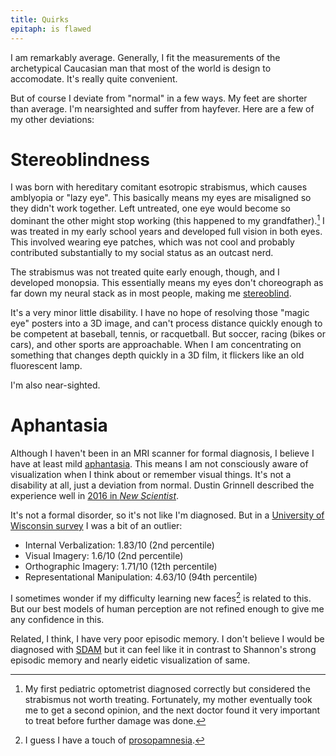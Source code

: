 ```yaml
---
title: Quirks
epitaph: is flawed
---
```


I am remarkably average. Generally, I fit the measurements of the archetypical Caucasian man that most of the world is design to accomodate. It's really quite convenient.

But of course I deviate from "normal" in a few ways. My feet are shorter than average. I'm nearsighted and suffer from hayfever. Here are a few of my other deviations:

# Stereoblindness

I was born with hereditary comitant esotropic strabismus, which causes amblyopia or "lazy eye". This basically means my eyes are misaligned so they didn't work together. Left untreated, one eye would become so dominant the other might stop working (this happened to my grandfather).[^lazy] I was treated in my early school years and developed full vision in both eyes. This involved wearing eye patches, which was not cool and probably contributed substantially to my social status as an outcast nerd.

[^lazy]: My first pediatric optometrist diagnosed correctly but considered the strabismus not worth treating. Fortunately, my mother eventually took me to get a second opinion, and the next doctor found it very important to treat before further damage was done.

The strabismus was not treated quite early enough, though, and I developed monopsia. This essentially means my eyes don't choreograph as far down my neural stack as in most people, making me [stereoblind](https://www.psychologytoday.com/us/blog/fetishes-i-dont-get/201211/monocular-life-in-perspective).

It's a very minor little disability. I have no hope of resolving those "magic eye" posters into a 3D image, and can't process distance quickly enough to be competent at baseball, tennis, or racquetball. But soccer, racing (bikes or cars), and other sports are approachable. When I am concentrating on something that changes depth quickly in a 3D film, it flickers like an old fluorescent lamp.

I'm also near-sighted.

# Aphantasia

Although I haven't been in an MRI scanner for formal diagnosis, I believe I have at least mild [aphantasia](https://en.wikipedia.org/wiki/Aphantasia). This means I am not consciously aware of visualization when I think about or remember visual things. It's not a disability at all, just a deviation from normal. Dustin Grinnell described the experience well in [2016 in _New Scientist_](https://www.newscientist.com/article/2083706-my-minds-eye-is-blind-so-whats-going-on-in-my-brain/).

It's not a formal disorder, so it's not like I'm diagnosed. But in a [University of Wisconsin survey](https://uwmadison.co1.qualtrics.com/jfe/form/SV_3NMm9yyFsNioVhz) I was a bit of an outlier:

- Internal Verbalization: 1.83/10 (2nd percentile)
- Visual Imagery: 1.6/10 (2nd percentile)
- Orthographic Imagery: 1.71/10 (12th percentile)
- Representational Manipulation: 4.63/10 (94th percentile)

I sometimes wonder if my difficulty learning new faces[^faces] is related to this. But our best models of human perception are not refined enough to give me any confidence in this.

[^faces]: I guess I have a touch of [prosopamnesia](https://en.wikipedia.org/wiki/Prosopamnesia).

Related, I think, I have very poor episodic memory. I don't believe I would be diagnosed with [SDAM](http://levinelab.ca/memory.html) but it can feel like it in contrast to Shannon's strong episodic memory and nearly eidetic visualization of same.
